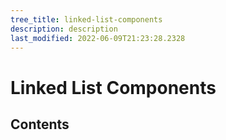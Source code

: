 ```yaml
---
tree_title: linked-list-components
description: description
last_modified: 2022-06-09T21:23:28.2328
---
```


# Linked List Components

## Contents
